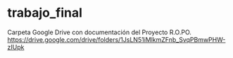 # trabajo_final

Carpeta Google Drive con documentación del Proyecto R.O.PO.
https://drive.google.com/drive/folders/1JsLN51iMlkmZFnb_SvqPBmwPHW-zIUpk
